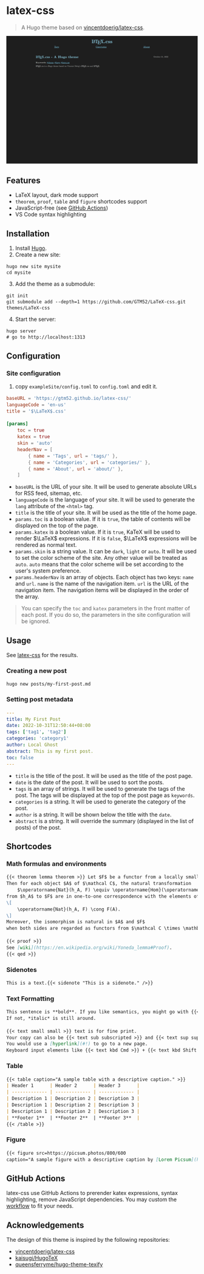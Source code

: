 # latex-css
> A Hugo theme based on [vincentdoerig/latex-css](https://github.com/vincentdoerig/latex-css).

![screenshot](https://github.com/GTM52/latex-css/blob/main/images/screenshot.png)

## Features
*	LaTeX layout, dark mode support
*	`theorem`, `proof`, `table` and `figure` shortcodes support
*	JavaScript-free (see [GitHub Actions](#github-actions))
*	VS Code syntax highlighting

## Installation

1. Install [Hugo](https://gohugo.io/getting-started/installing/).
2. Create a new site:
```shell
hugo new site mysite
cd mysite
```
3. Add the theme as a submodule:
```shell
git init
git submodule add --depth=1 https://github.com/GTM52/LaTeX-css.git themes/LaTeX-css
```
4.	Start the server:
```shell
hugo server
# go to http://localhost:1313
```

## Configuration

### Site configuration

1.	copy `exampleSite/config.toml` to `config.toml` and edit it.

```toml
baseURL = 'https://gtm52.github.io/latex-css/'
languageCode = 'en-us'
title = '$\LaTeX$.css'

[params]
	toc = true
	katex = true
	skin = 'auto'
	headerNav = [
		{ name = 'Tags', url = 'tags/' },
		{ name = 'Categories', url = 'categories/' },
		{ name = 'About', url = 'about/' },
	]
```

*	`baseURL` is the URL of your site. It will be used to generate absolute URLs for RSS feed, sitemap, etc.
*	`languageCode` is the language of your site. It will be used to generate the `lang` attribute of the `<html>` tag.
*	`title` is the title of your site. It will be used as the title of the home page.
*	`params.toc` is a boolean value. If it is `true`, the table of contents will be displayed on the top of the page.
*	`params.katex` is a boolean value. If it is `true`, KaTeX will be used to render $\LaTeX$ expressions. If it is `false`, $\LaTeX$ expressions will be rendered as normal text.
*	`params.skin` is a string value. It can be `dark`, `light` or `auto`. It will be used to set the color scheme of the site. Any other value will be treated as `auto`. `auto` means that the color scheme will be set according to the user's system preference.
*	`params.headerNav` is an array of objects. Each object has two keys: `name` and `url`. `name` is the name of the navigation item. `url` is the URL of the navigation item. The navigation items will be displayed in the order of the array.

> You can specify the `toc` and `katex` parameters in the front matter of each post. If you do so, the parameters in the site configuration will be ignored.

## Usage

See [latex-css](https://gtm52.github.io/latex-css/posts/latex-css/) for the results.

### Creating a new post

```shell
hugo new posts/my-first-post.md
```

### Setting post metadata

```yaml
---
title: My First Post
date: 2022-10-31T12:50:44+08:00
tags: ['tag1', 'tag2']
categories: 'category1'
author: Local Ghost
abstract: This is my first post.
toc: false
---
```

*	`title` is the title of the post. It will be used as the title of the post page.
*	`date` is the date of the post. It will be used to sort the posts.
*	`tags` is an array of strings. It will be used to generate the tags of the post. The tags will be displayed at the top of the post page as `keywords`.
*	`categories` is a string. It will be used to generate the category of the post.
*	`author` is a string. It will be shown below the title with the `date`.
*	`abstract` is a string. It will override the summary (displayed in the list of posts) of the post.

## Shortcodes
### Math formulas and environments

```markdown
{{< theorem lemma theorem >}} Let $F$ be a functor from a locally small category $\mathcal C$ to $\mathbf{Set}$. 
Then for each object $A$ of $\mathcal C$, the natural transformation
	$\operatorname{Nat}(h_A, F) \equiv \operatorname{Hom}(\operatorname{Hom}(A, \cdot), F)$
from $h_A$ to $F$ are in one-to-one correspondence with the elements of $F(A)$. That is,
\[
	\operatorname{Nat}(h_A, F) \cong F(A).
\]
Moreover, the isomorphism is natural in $A$ and $F$ 
when both sides are regarded as functors from $\mathcal C \times \mathbf{Set}^{\mathcal C}$ to $\mathbf{Set}$.

{{< proof >}}
See [wiki](https://en.wikipedia.org/wiki/Yoneda_lemma#Proof).
{{< qed >}}
```
### Sidenotes

```md
This is a text.{{< sidenote "This is a sidenote." />}}
```

### Text Formatting

```md
This sentence is **bold**. If you like semantics, you might go with {{< text strong strong >}}  or {{< text em emphasized >}} text. 
If not, *italic* is still around. 

{{< text small small >}} text is for fine print. 
Your copy can also be {{< text sub subscripted >}} and {{< text sup superscripted >}}, {{< text ins inserted >}}, {{< text del deleted >}}, or {{< text mark highlighted >}}. 
You would use a [hyperlink](#!) to go to a new page. 
Keyboard input elements like {{< text kbd Cmd >}} + {{< text kbd Shift >}} are used to display textual user input.
```

### Table

```md
{{< table caption="A sample table with a descriptive caption." >}}
| Header 1      | Header 2      | Header 3      |
| ------------- | ------------- | ------------- |
| Description 1 | Description 2 | Description 3 |
| Description 1 | Description 2 | Description 3 |
| Description 1 | Description 2 | Description 3 |
| **Footer 1**  | **Footer 2**  | **Footer 3**  |
{{< /table >}}
```

### Figure

```md
{{< figure src=https://picsum.photos/800/600 
caption="A sample figure with a descriptive caption by [Lorem Picsum](https://picsum.photos/)" width=800 height=600 >}}
```

## GitHub Actions
latex-css use GitHub Actions to prerender katex expressions, syntax highlighting, remove JavaScript dependencies.
You may custom the [workflow](https://github.com/GTM52/latex-css/blob/main/.github/workflows/gh-pages.yml) to fit your needs.

## Acknowledgements
The design of this theme is inspired by the following repositories:

*	[vincentdoerig/latex-css](https://github.com/vincentdoerig/latex-css)
*	[kaisugi/HugoTeX](https://github.com/kaisugi/HugoTeX)
*	[queensferryme/hugo-theme-texify](https://github.com/queensferryme/hugo-theme-texify)